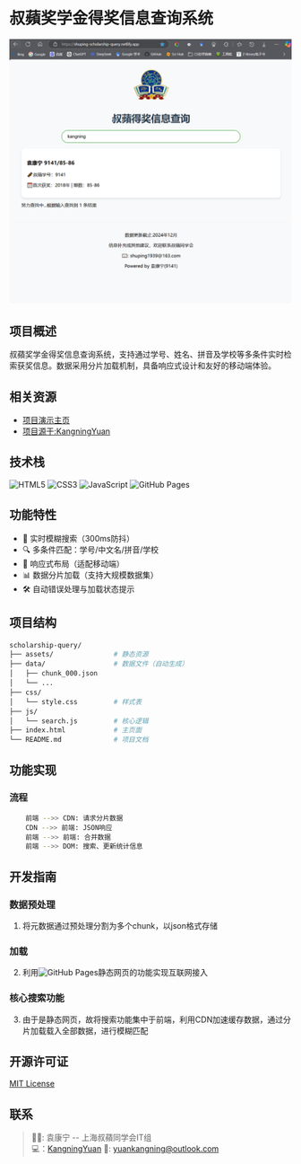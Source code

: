 # 叔蘋奖学金得奖信息查询系统

![项目截图](./assets/Screenshot.png) 

## 项目概述
叔蘋奖学金得奖信息查询系统，支持通过学号、姓名、拼音及学校等多条件实时检索获奖信息。数据采用分片加载机制，具备响应式设计和友好的移动端体验。

## 相关资源
- [项目演示主页](https://shuping1939.github.io/scholarship-query/)
- [项目源于:KangningYuan](https://github.com/kangningyuan/scholarship-query)

## 技术栈
![HTML5](https://img.shields.io/badge/HTML5-E34F26?logo=html5&logoColor=white)
![CSS3](https://img.shields.io/badge/CSS3-1572B6?logo=css3&logoColor=white)
![JavaScript](https://img.shields.io/badge/JavaScript-F7DF1E?logo=javascript&logoColor=black)
![GitHub Pages](https://img.shields.io/badge/GitHub%20Pages-222222?logo=githubpages)

## 功能特性
- 🚀 实时模糊搜索（300ms防抖）
- 🔍 多条件匹配：学号/中文名/拼音/学校
- 📱 响应式布局（适配移动端）
- 📊 数据分片加载（支持大规模数据集）
- 🛠 自动错误处理与加载状态提示

## 项目结构
```bash
scholarship-query/
├── assets/               # 静态资源
├── data/                 # 数据文件（自动生成）
│   ├── chunk_000.json
│   └── ...
├── css/
│   └── style.css         # 样式表
├── js/
│   └── search.js         # 核心逻辑
├── index.html            # 主页面
└── README.md             # 项目文档
```


## 功能实现

### 流程
```bash
    前端 -->> CDN: 请求分片数据
    CDN -->> 前端: JSON响应
    前端 -->> 前端: 合并数据
    前端 -->> DOM: 搜索、更新统计信息
```

## 开发指南

### 数据预处理
1. 将元数据通过预处理分割为多个chunk，以json格式存储
### 加载
2. 利用![GitHub Pages](https://img.shields.io/badge/GitHub%20Pages-222222?logo=githubpages)静态网页的功能实现互联网接入
### 核心搜索功能
3. 由于是静态网页，故将搜索功能集中于前端，利用CDN加速缓存数据，通过分片加载载入全部数据，进行模糊匹配


## 开源许可证

[MIT License](LICENSE)

## 联系
> 🙇‍♂️: 袁康宁 -- 上海叔蘋同学会IT组  
> 💻：[KangningYuan](https://github.com/kangningyuan)
> 📧: yuankangning@outlook.com
